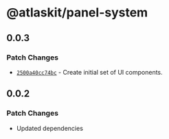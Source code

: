 # @atlaskit/panel-system

## 0.0.3

### Patch Changes

- [`2500a40cc74bc`](https://bitbucket.org/atlassian/atlassian-frontend-monorepo/commits/2500a40cc74bc) -
  Create initial set of UI components.

## 0.0.2

### Patch Changes

- Updated dependencies

